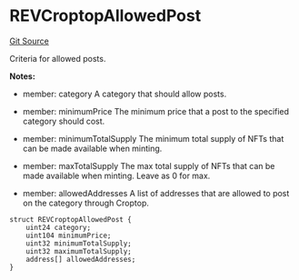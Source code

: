 # REVCroptopAllowedPost
[Git Source](https://github.com/rev-net/revnet-core/blob/4ce5b6e07a0e5ba0e8d652f2e9efcc8c2d12b8d1/src/structs/REVCroptopAllowedPost.sol)

Criteria for allowed posts.

**Notes:**
- member: category A category that should allow posts.

- member: minimumPrice The minimum price that a post to the specified category should cost.

- member: minimumTotalSupply The minimum total supply of NFTs that can be made available when minting.

- member: maxTotalSupply The max total supply of NFTs that can be made available when minting. Leave as 0 for
max.

- member: allowedAddresses A list of addresses that are allowed to post on the category through Croptop.


```solidity
struct REVCroptopAllowedPost {
    uint24 category;
    uint104 minimumPrice;
    uint32 minimumTotalSupply;
    uint32 maximumTotalSupply;
    address[] allowedAddresses;
}
```

